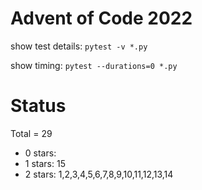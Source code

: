 Advent of Code 2022
===================

show test details:
```pytest -v *.py```

show timing:
```pytest --durations=0 *.py```

Status
======

Total = 29

- 0 stars: 
- 1 stars: 15
- 2 stars: 1,2,3,4,5,6,7,8,9,10,11,12,13,14
